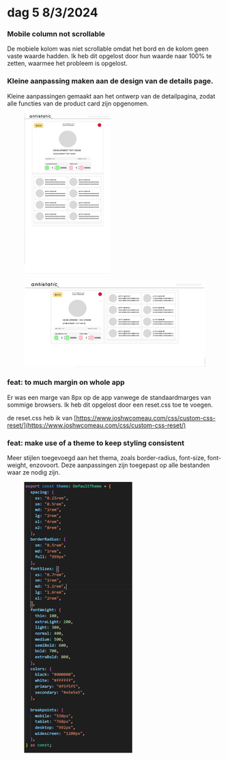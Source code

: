 # dag 5 8/3/2024

### Mobile column not scrollable

De mobiele kolom was niet scrollable omdat het bord en de kolom geen vaste waarde hadden. Ik heb dit opgelost door hun waarde naar 100% te zetten, waarmee het probleem is opgelost.

&#x20;

### Kleine aanpassing maken aan de design van de details page.

Kleine aanpassingen gemaakt aan het ontwerp van de detailpagina, zodat alle functies van de product card zijn opgenomen.

<figure><img src="../.gitbook/assets/image (13).png" alt="" width="203"><figcaption></figcaption></figure>

<figure><img src="../.gitbook/assets/image (11).png" alt=""><figcaption></figcaption></figure>

### feat: to much margin on whole app

Er was een marge van 8px op de app vanwege de standaardmarges van sommige browsers. Ik heb dit opgelost door een reset.css toe te voegen.

de reset.css heb ik van [https://www.joshwcomeau.com/css/custom-css-reset/](https://www.joshwcomeau.com/css/custom-css-reset/)

### feat: make use of a theme to keep styling consistent

Meer stijlen toegevoegd aan het thema, zoals border-radius, font-size, font-weight, enzovoort. Deze aanpassingen zijn toegepast op alle bestanden waar ze nodig zijn.

<figure><img src="../.gitbook/assets/image (14).png" alt=""><figcaption></figcaption></figure>

